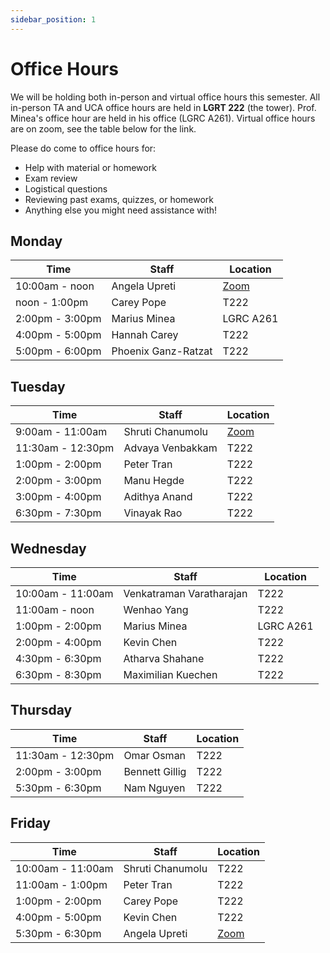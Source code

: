 ```yaml
---
sidebar_position: 1
---
```


# Office Hours

We will be holding both in-person and virtual office hours this semester. All in-person TA and UCA office hours are held in **LGRT 222** (the tower). Prof. Minea's office hour are held in his office (LGRC A261). Virtual office hours are on zoom, see the table below for the link.

Please do come to office hours for:

- Help with material or homework
- Exam review
- Logistical questions
- Reviewing past exams, quizzes, or homework
- Anything else you might need assistance with!

## Monday

| **Time**         | **Staff**           | **Location**                                        |
| ---------------- | ------------------- | --------------------------------------------------- |
| 10:00am - noon   | Angela Upreti       | [Zoom](https://umass-amherst.zoom.us/j/99190937285) |
| noon - 1:00pm    | Carey Pope          | T222                                                |
| 2:00pm - 3:00pm  | Marius Minea        | LGRC A261                                           |
| 4:00pm - 5:00pm  | Hannah Carey        | T222                                                |
| 5:00pm - 6:00pm  | Phoenix Ganz-Ratzat | T222                                                |

## Tuesday

| **Time**          | **Staff**        | **Location**                                                 |
| ----------------- | ---------------- | ------------------------------------------------------------ |
| 9:00am - 11:00am  | Shruti Chanumolu | [Zoom](https://umass-amherst.zoom.us/j/94437054745)          |
| 11:30am - 12:30pm | Advaya Venbakkam | T222                                                         |
| 1:00pm - 2:00pm   | Peter Tran       | T222                                                         |
| 2:00pm - 3:00pm   | Manu Hegde       | T222                                                         |
| 3:00pm - 4:00pm   | Adithya Anand    | T222                                                         |
| 6:30pm - 7:30pm   | Vinayak Rao      | T222                                                         |

## Wednesday

| **Time**           | **Staff**                       | **Location** |
| ------------------ | ------------------------------- | ------------ |
| 10:00am - 11:00am  | Venkatraman Varatharajan        | T222         |
| 11:00am - noon     | Wenhao Yang                     | T222         |
| 1:00pm - 2:00pm    | Marius Minea                    | LGRC A261    |
| 2:00pm - 4:00pm    | Kevin Chen                      | T222         |
| 4:30pm - 6:30pm    | Atharva Shahane                 | T222         |
| 6:30pm - 8:30pm    | Maximilian Kuechen              | T222         |

## Thursday

| **Time**          | **Staff**                | **Location** |
| ----------------- | ------------------------ | ------------ |
| 11:30am - 12:30pm | Omar Osman               | T222         |
| 2:00pm - 3:00pm   | Bennett Gillig           | T222         |
| 5:30pm - 6:30pm   | Nam Nguyen               | T222         |

## Friday

| **Time**          | **Staff**        | **Location**                                        |
| ----------------- | ---------------- | --------------------------------------------------- |
| 10:00am - 11:00am | Shruti Chanumolu | T222                                                |
| 11:00am - 1:00pm  | Peter Tran       | T222                                                |
| 1:00pm - 2:00pm   | Carey Pope       | T222                                                |
| 4:00pm - 5:00pm   | Kevin Chen       | T222                                                |
| 5:30pm - 6:30pm   | Angela Upreti    | [Zoom](https://umass-amherst.zoom.us/j/99190937285) |
